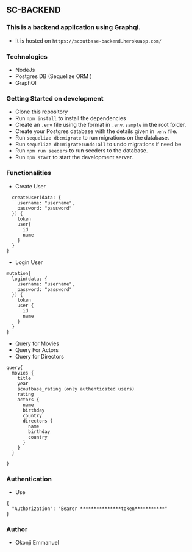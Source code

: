 ## SC-BACKEND

### This is a backend application using Graphql.
- It is hosted on `https://scoutbase-backend.herokuapp.com/`

### Technologies
- NodeJs
- Postgres DB (Sequelize ORM )
- GraphQl

### Getting Started on development
- Clone this repository
- Run `npm install` to install the dependencies
- Create an `.env` file using the format in  `.env.sample` in the root folder.
- Create your Postgres database with the details given in `.env`  file.
- Run  ` sequelize db:migrate ` to run migrations on the database.
- Run  `sequelize db:migrate:undo:all` to undo migrations if need be
- Run  `npm run seeders` to run seeders to the database.
- Run  `npm start` to start the development server.




### Functionalities
- Create User
```mutation {
  createUser(data: {
    username: "username",
    password: "password"
  }) {
    token
    user{
      id
      name
    }
  }
}
```

- Login User
```
mutation{
  login(data: {
    username: "username",
    password: "password"
  }) {
    token
    user {
      id
      name
    }
  }
}
```
- Query for Movies
- Query For Actors
- Query for Directors
```
query{
  movies {
    title
    year
    scoutbase_rating (only authenticated users)
    rating
    actors {
      name
      birthday
      country
      directors {
        name
        birthday
        country
      }
    }
  }

}
```
### Authentication
- Use
```
{
  "Authorization": "Bearer ***************token***********"
}

```

### Author
- Okonji Emmanuel
